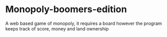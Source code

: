 # Monopoly-boomers-edition
A web based game of monopoly, it requires a board however the program keeps track of score, money and land ownership
